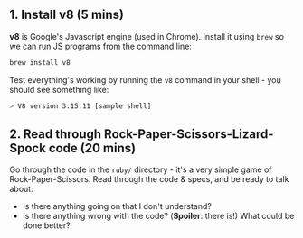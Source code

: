 ## 1. Install v8 (5 mins)

**v8** is Google's Javascript engine (used in Chrome). Install it using `brew` so we can run JS programs from the command line:

```bash
brew install v8
```

Test everything's working by running the `v8` command in your shell - you should see something like:

```bash
> V8 version 3.15.11 [sample shell]
```

## 2. Read through Rock-Paper-Scissors-Lizard-Spock code (20 mins)

Go through the code in the `ruby/` directory - it's a very simple game of Rock-Paper-Scissors. Read through the code & specs, and be ready to talk about:

- Is there anything going on that I don't understand?
- Is there anything wrong with the code? (<strong>Spoiler</strong>: there is!) What could be done better?
